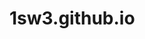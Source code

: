# 1sw3.github.io
[^_^]:
    a clone of BIGLOBE's 和製漢語 website   
    with Simplified Chinese translation

